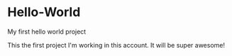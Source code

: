 # Hello-World
My first hello world project

This the first project I'm working in this account. It will be super awesome! 
